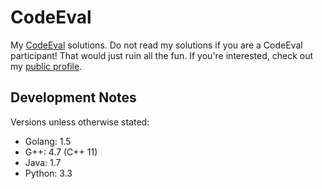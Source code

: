 # CodeEval

My <a href="http://codeeval.com">CodeEval</a> solutions. Do not read my
solutions if you are a CodeEval participant! That would just ruin all the fun.
If you're interested, check out my
<a href="https://www.codeeval.com/profile/mpillar/">public profile</a>.

## Development Notes

Versions unless otherwise stated:

* Golang: 1.5
* G++: 4.7 (C++ 11)
* Java: 1.7
* Python: 3.3

